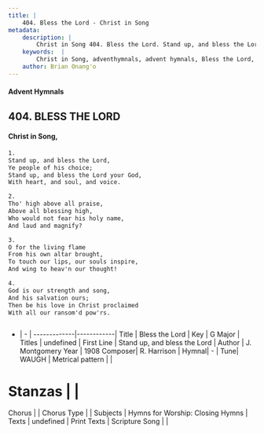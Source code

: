 ```yaml
---
title: |
    404. Bless the Lord - Christ in Song
metadata:
    description: |
        Christ in Song 404. Bless the Lord. Stand up, and bless the Lord, Ye people of his choice; Stand up, and bless the Lord your God, With heart, and soul, and voice.
    keywords:  |
        Christ in Song, adventhymnals, advent hymnals, Bless the Lord, Stand up, and bless the Lord. 
    author: Brian Onang'o
---
```


#### Advent Hymnals
## 404. BLESS THE LORD
####  Christ in Song,

```txt
1.
Stand up, and bless the Lord,
Ye people of his choice;
Stand up, and bless the Lord your God,
With heart, and soul, and voice.

2.
Tho' high above all praise,
Above all blessing high,
Who would not fear his holy name,
And laud and magnify?

3.
O for the living flame
From his own altar brought,
To touch our lips, our souls inspire,
And wing to heav'n our thought!

4.
God is our strength and song,
And his salvation ours;
Then be his love in Christ proclaimed
With all our ransom'd pow'rs.



```

- |   -  |
-------------|------------|
Title | Bless the Lord |
Key | G Major |
Titles | undefined |
First Line | Stand up, and bless the Lord |
Author | J. Montgomery
Year | 1908
Composer| R. Harrison |
Hymnal|  - |
Tune| WAUGH |
Metrical pattern | |
# Stanzas |  |
Chorus |  |
Chorus Type |  |
Subjects | Hymns for Worship: Closing Hymns |
Texts | undefined |
Print Texts | 
Scripture Song |  |
    
